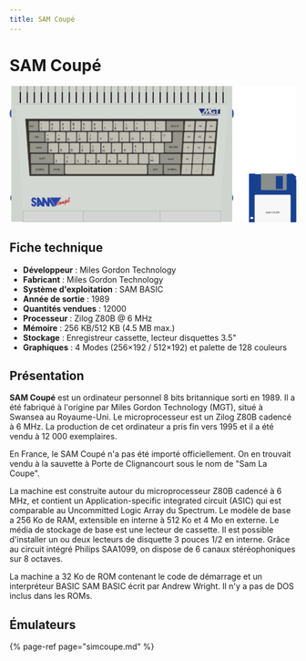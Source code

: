 ```yaml
---
title: SAM Coupé
---
```


# SAM Coupé

![](./sam-coupe/image%20%28252%29.png)

## Fiche technique

* **Développeur** : Miles Gordon Technology
* **Fabricant** : Miles Gordon Technology
* **Système d'exploitation** : SAM BASIC
* **Année de sortie** : 1989
* **Quantités vendues** : 12000
* **Processeur** : Zilog Z80B @ 6 MHz
* **Mémoire** : 256 KB/512 KB \(4.5 MB max.\)
* **Stockage** : Enregistreur cassette, lecteur disquettes 3.5"
* **Graphiques** : 4 Modes \(256×192 / 512×192\) et palette de 128 couleurs

## Présentation

**SAM Coupé** est un ordinateur personnel 8 bits britannique sorti en 1989. Il a été fabriqué à l'origine par Miles Gordon Technology \(MGT\), situé à Swansea au Royaume-Uni. Le microprocesseur est un Zilog Z80B cadencé à 6 MHz. La production de cet ordinateur a pris fin vers 1995 et il a été vendu à 12 000 exemplaires.

En France, le SAM Coupé n'a pas été importé officiellement. On en trouvait vendu à la sauvette à Porte de Clignancourt sous le nom de "Sam La Coupe".

La machine est construite autour du microprocesseur Z80B cadencé à 6 MHz, et contient un Application-specific integrated circuit \(ASIC\) qui est comparable au Uncommitted Logic Array du Spectrum. Le modèle de base a 256 Ko de RAM, extensible en interne à 512 Ko et 4 Mo en externe. Le média de stockage de base est une lecteur de cassette. Il est possible d'installer un ou deux lecteurs de disquette 3 pouces 1/2 en interne. Grâce au circuit intégré Philips SAA1099, on dispose de 6 canaux stéréophoniques sur 8 octaves.

La machine a 32 Ko de ROM contenant le code de démarrage et un interpréteur BASIC SAM BASIC écrit par Andrew Wright. Il n'y a pas de DOS inclus dans les ROMs.

## Émulateurs

{% page-ref page="simcoupe.md" %}

